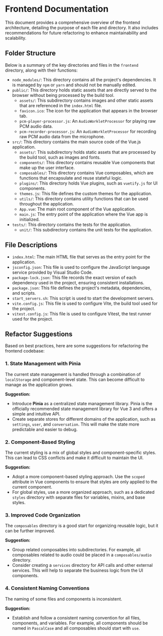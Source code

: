 # Frontend Documentation

This document provides a comprehensive overview of the frontend architecture, detailing the purpose of each file and directory. It also includes recommendations for future refactoring to enhance maintainability and scalability.

## Folder Structure

Below is a summary of the key directories and files in the `frontend` directory, along with their functions:

-   `node_modules/`: This directory contains all the project's dependencies. It is managed by `npm` or `yarn` and should not be manually edited.
-   `public/`: This directory holds static assets that are directly served to the browser without being processed by the build tool.
    -   `assets/`: This subdirectory contains images and other static assets that are referenced in the `index.html` file.
    -   `favicon.ico`: The icon for the application that appears in the browser tab.
    -   `pcm-player-processor.js`: An `AudioWorkletProcessor` for playing raw PCM audio data.
    -   `pcm-recorder-processor.js`: An `AudioWorkletProcessor` for recording raw PCM audio data from the microphone.
-   `src/`: This directory contains the main source code of the Vue.js application.
    -   `assets/`: This subdirectory holds static assets that are processed by the build tool, such as images and fonts.
    -   `components/`: This directory contains reusable Vue components that make up the user interface.
    -   `composables/`: This directory contains Vue composables, which are functions that encapsulate and reuse stateful logic.
    -   `plugins/`: This directory holds Vue plugins, such as `vuetify.js` for UI components.
    -   `themes.js`: This file defines the custom themes for the application.
    -   `utils/`: This directory contains utility functions that can be used throughout the application.
    -   `App.vue`: The main root component of the Vue application.
    -   `main.js`: The entry point of the application where the Vue app is initialized.
-   `tests/`: This directory contains the tests for the application.
    -   `unit/`: This subdirectory contains the unit tests for the application.

## File Descriptions

-   `index.html`: The main HTML file that serves as the entry point for the application.
-   `jsconfig.json`: This file is used to configure the JavaScript language service provided by Visual Studio Code.
-   `package-lock.json`: This file records the exact version of each dependency used in the project, ensuring consistent installations.
-   `package.json`: This file defines the project's metadata, dependencies, and scripts.
-   `start_servers.sh`: This script is used to start the development servers.
-   `vite.config.js`: This file is used to configure Vite, the build tool used for the project.
-   `vitest.config.js`: This file is used to configure Vitest, the test runner used for the project.

## Refactor Suggestions

Based on best practices, here are some suggestions for refactoring the frontend codebase:

### 1. State Management with Pinia

The current state management is handled through a combination of `localStorage` and component-level state. This can become difficult to manage as the application grows.

**Suggestion:**

-   Introduce **Pinia** as a centralized state management library. Pinia is the officially recommended state management library for Vue 3 and offers a simple and intuitive API.
-   Create separate stores for different domains of the application, such as `settings`, `user`, and `conversation`. This will make the state more predictable and easier to debug.

### 2. Component-Based Styling

The current styling is a mix of global styles and component-specific styles. This can lead to CSS conflicts and make it difficult to maintain the UI.

**Suggestion:**

-   Adopt a more component-based styling approach. Use the `scoped` attribute in Vue components to ensure that styles are only applied to the current component.
-   For global styles, use a more organized approach, such as a dedicated `styles` directory with separate files for variables, mixins, and base styles.

### 3. Improved Code Organization

The `composables` directory is a good start for organizing reusable logic, but it can be further improved.

**Suggestion:**

-   Group related composables into subdirectories. For example, all composables related to audio could be placed in a `composables/audio` directory.
-   Consider creating a `services` directory for API calls and other external services. This will help to separate the business logic from the UI components.

### 4. Consistent Naming Conventions

The naming of some files and components is inconsistent.

**Suggestion:**

-   Establish and follow a consistent naming convention for all files, components, and variables. For example, all components should be named in `PascalCase` and all composables should start with `use`.
